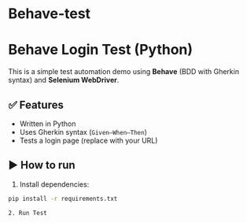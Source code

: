 # Behave-test

# Behave Login Test (Python)

This is a simple test automation demo using **Behave** (BDD with Gherkin syntax) and **Selenium WebDriver**.

## ✅ Features
- Written in Python
- Uses Gherkin syntax (`Given–When–Then`)
- Tests a login page (replace with your URL)

## ▶️ How to run

1. Install dependencies:
```bash
pip install -r requirements.txt

2. Run Test

